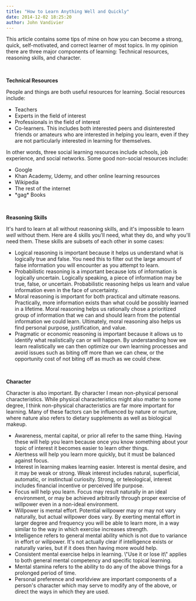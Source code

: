 ```yaml
---
title: "How to Learn Anything Well and Quickly"
date: 2014-12-02 18:25:20
author: John Vandivier
---
```




This article contains some tips of mine on how you can become a strong, quick, self-motivated, and correct learner of most topics. In my opinion there are three major components of learning: Technical resources, reasoning skills, and character.

&nbsp;
<p style=\"text-align: center;\"><strong>Technical Resources</strong></p>
People and things are both useful resources for learning. Social resources include:
<ul>
	<li>Teachers</li>
	<li>Experts in the field of interest</li>
	<li>Professionals in the field of interest</li>
	<li>Co-learners. This includes both interested peers and disinterested friends or amateurs who are interested in helping you learn, even if they are not particularly interested in learning for themselves.</li>
</ul>
In other words, three social learning resources include schools, job experience, and social networks. Some good non-social resources include:
<ul>
	<li>Google</li>
	<li>Khan Academy, Udemy, and other online learning resources</li>
	<li>Wikipedia</li>
	<li>The rest of the internet</li>
	<li>*gag* Books</li>
</ul>
&nbsp;
<p style=\"text-align: center;\"><strong>Reasoning Skills</strong></p>
It's hard to learn at all without reasoning skills, and it's impossible to learn <em>well</em> without them. Here are 4 skills you'll need, what they do, and why you'll need them. These skills are subsets of each other in some cases:
<ul>
	<li>Logical reasoning is important because it helps us understand what is logically true and false. You need this to filter out the large amount of false information you will encounter as you attempt to learn.</li>
	<li>Probabilistic reasoning is a important because lots of information is logically uncertain. Logically speaking, a piece of information may be true, false, or uncertain. Probabilistic reasoning helps us learn and value information even in the face of uncertainty.</li>
	<li>Moral reasoning is important for both practical and ultimate reasons. Practically, more information exists than what could be possibly learned in a lifetime. Moral reasoning helps us rationally chose a prioritized group of information that we can and should learn from the potential information we could learn. Ultimately, moral reasoning also helps us find personal purpose, justification, and value.</li>
	<li>Pragmatic or economic reasoning is important because it allows us to identify what realistically can or will happen. By understanding how we learn realistically we can then optimize our own learning processes and avoid issues such as biting off more than we can chew, or the opportunity cost of not biting off as much as we could chew.</li>
</ul>
&nbsp;
<p style=\"text-align: center;\"><strong>Character</strong></p>
Character is also important. By character I mean non-physical personal characteristics. While physical characteristics might also matter to some degree, I think non-physical characteristics are far more important for learning. Many of these factors can be influenced by nature or nurture, where nature also refers to dietary supplements as well as biological makeup.
<ul>
	<li>Awareness, mental capital, or prior all refer to the same thing. Having these will help you learn because once you know something about your topic of interest it becomes easier to learn other things.</li>
	<li>Alertness will help you learn more quickly, but it must be balanced against focus.</li>
	<li>Interest in learning makes learning easier. Interest is mental desire, and it may be weak or strong. Weak interest includes natural, superficial, automatic, or instinctual curiosity. Strong, or teleological, interest includes financial incentive or perceived life purpose.</li>
	<li>Focus will help you learn. Focus may result naturally in an ideal environment, or may be achieved arbitrarily through proper exercise of willpower even in a non-ideal environment.</li>
	<li>Willpower is mental effort. Potential willpower may or may not vary naturally, but actual willpower does vary. By exerting mental effort in larger degree and frequency you will be able to learn more, in a way similar to the way in which exercise increases strength.</li>
	<li>Intelligence refers to general mental ability which is not due to variance in effort or willpower. It's not actually clear if intelligence exists or naturally varies, but if it does then having more would help.</li>
	<li>Consistent mental exercise helps in learning. \"Use it or lose it\" applies to both general mental competency and specific topical learning.</li>
	<li>Mental stamina refers to the ability to do any of the above things for a prolonged period of time.</li>
	<li>Personal preference and worldview are important components of a person's character which may serve to modify any of the above, or direct the ways in which they are used.</li>
</ul>